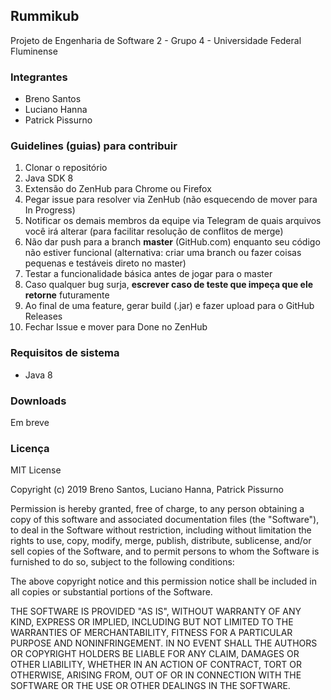 ## Rummikub
Projeto de Engenharia de Software 2 - Grupo 4 - Universidade Federal Fluminense

### Integrantes
- Breno Santos
- Luciano Hanna
- Patrick Pissurno

### Guidelines (guias) para contribuir
1. Clonar o repositório
2. Java SDK 8
3. Extensão do ZenHub para Chrome ou Firefox
4. Pegar issue para resolver via ZenHub (não esquecendo de mover para In Progress)
5. Notificar os demais membros da equipe via Telegram de quais arquivos você irá alterar (para facilitar resolução de conflitos de merge)
6. Não dar push para a branch **master** (GitHub.com) enquanto seu código não estiver funcional (alternativa: criar uma branch ou fazer coisas pequenas e testáveis direto no master)
7. Testar a funcionalidade básica antes de jogar para o master
8. Caso qualquer bug surja, **escrever caso de teste que impeça que ele retorne** futuramente
9. Ao final de uma feature, gerar build (.jar) e fazer upload para o GitHub Releases
10. Fechar Issue e mover para Done no ZenHub

### Requisitos de sistema
- Java 8

### Downloads
Em breve

### Licença
MIT License

Copyright (c) 2019 Breno Santos, Luciano Hanna, Patrick Pissurno

Permission is hereby granted, free of charge, to any person obtaining a copy
of this software and associated documentation files (the "Software"), to deal
in the Software without restriction, including without limitation the rights
to use, copy, modify, merge, publish, distribute, sublicense, and/or sell
copies of the Software, and to permit persons to whom the Software is
furnished to do so, subject to the following conditions:

The above copyright notice and this permission notice shall be included in all
copies or substantial portions of the Software.

THE SOFTWARE IS PROVIDED "AS IS", WITHOUT WARRANTY OF ANY KIND, EXPRESS OR
IMPLIED, INCLUDING BUT NOT LIMITED TO THE WARRANTIES OF MERCHANTABILITY,
FITNESS FOR A PARTICULAR PURPOSE AND NONINFRINGEMENT. IN NO EVENT SHALL THE
AUTHORS OR COPYRIGHT HOLDERS BE LIABLE FOR ANY CLAIM, DAMAGES OR OTHER
LIABILITY, WHETHER IN AN ACTION OF CONTRACT, TORT OR OTHERWISE, ARISING FROM,
OUT OF OR IN CONNECTION WITH THE SOFTWARE OR THE USE OR OTHER DEALINGS IN THE
SOFTWARE.
